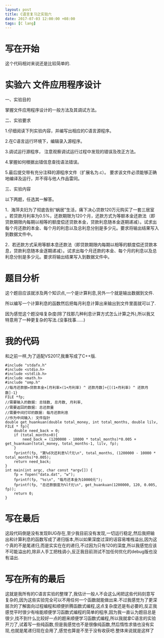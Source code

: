 ```yaml
---
layout: post
title: C语言复习之实验六
date: 2017-07-03 12:00:00 +08:00
tags: [C lang]
---
```


# 写在开始
这个代码相对来说还是比较简单的.
# 实验六 文件应用程序设计

一、实验目的

掌握文件应用程序设计的一般方法及其调试方法。

二、实验要求

1.仔细阅读下列实验内容，并编写出相应的C语言源程序。

2.在C语言运行环境下，编辑录入源程序。

3.调试运行源程序， 注意观察调试运行过程中发现的错误及改正方法。

4.掌握如何根据出错信息查找语法错误。

5.最后提交带有充分注释的源程序文件（扩展名为.c）。 要求该文件必须能够正确地编译及运行，并不得与他人作品雷同。

三、实验内容

以下两题，任选其一解答。

1．海萍夫妇为了彻底告别“蜗居”生活，痛下决心贷款120万元购买了一套三居室 。若贷款月利率为0.5%，还款期限为120个月，还款方式为等额本金还款法（即贷款期限内每期以相等的额度偿还贷款本金，贷款利息随本金逐期递减）。试求出每个月还款的本金、每个月的利息以及总利息分别是多少元。要求将输出结果写入到数据文件中。

2．若还款方式采用等额本息还款法（即贷款期限内每期以相等的额度偿还贷款本息，贷款利息随本金逐期递减）。试求出每个月还款的本金、每个月的利息以及总利息分别是多少元。要求将输出结果写入到数据文件中。
# 题目分析
这个题目应该就涉及两个知识点,一个是计算利息,另外一个就是输出数据到文件.

所以编写一个计算利息的函数然后把每月利息计算出来输出到文件里面就可以了.

因为感觉这个题没啥复杂度(除了找那几种利息计算方式怎么计算之外),所以我又特意用了一种更复杂的写法.(没事找事......)

# 我的代码
和之前一样,为了适配VS2017,我重写成了C++版.
```
#include "stdafx.h"
#include <stdio.h>
#include <stdlib.h>
#include <math.h>
#include "omp.h"
//每月还款额=贷款本金×[月利率×(1+月利率) ^ 还款月数]÷{[(1+月利率) ^ 还款月数]-1}
FILE *fp;
//需要输入的数据: 总钱数, 总月数, 月利率,
//需要返回的数据: 总还款量
//需要中间打印的数据: 每月还款利息
//作为中间输入: 文件指针
double get_huankuan(double total_money, int total_months, double lilv, FILE * fp){
	double need_back = 0;
	if (total_months>0){
		need_back = (1200000 - 10000 * total_months)*0.005 + get_huankuan(total_money, total_months-1, lilv, fp);
	}
	fprintf(fp, "第%d次还利息%lf元\n", total_months, (1200000 - 10000 * total_months)*0.005);
	return need_back;
}
int main(int argc, char const *argv[]) {
	fp = fopen("data.dat", "w");
	fprintf(fp, "%s\n", "每月还本金为10000元");
	fprintf(fp, "总还款额度为%lf元\n", get_huankuan(1200000, 120, 0.005, fp));
	return 0;
}
```
# 写在最后
这段代码倒是没有发现BUG存在,至少我目前没有发现,一切运行稳定,然后我把输出和计算利息的函数写成了递归版本,所以如果深度过深的话容易堆栈溢出,因为这个真的不是尾递归,而是实实在在的递归,不过因为只有120的深度,所以我感觉应该不可能溢出的,除非人手工把栈调小,反正我目前测试不加任何优化的debug版也没有溢出.
# 写在所有的最后
这就是我所有的C语言实验的整理了,我估计一般人不会这么闲把这些代码刻意写复杂的,因为这些实验完全可以不用任何一个函数就能做出来.不过我感觉为了更深层次的了解面向过程编程和顺便折腾函数式编程,这点复杂度还是有必要的,反正我感觉平时很少有啥能顺便学习函数式编程的简单的程序,因为我一直认为题目总是很少,找不到什么比较好一点的题来顺便学习函数式编程,所以我就拿C语言的实验开刀了,试着写一些纯函数,但是我感觉也不是很像纯函数,然后惰性求值也没有实现,也就是尾递归现在会用了,感觉也算是不至于没有收获吧.整体来说就是这样了
